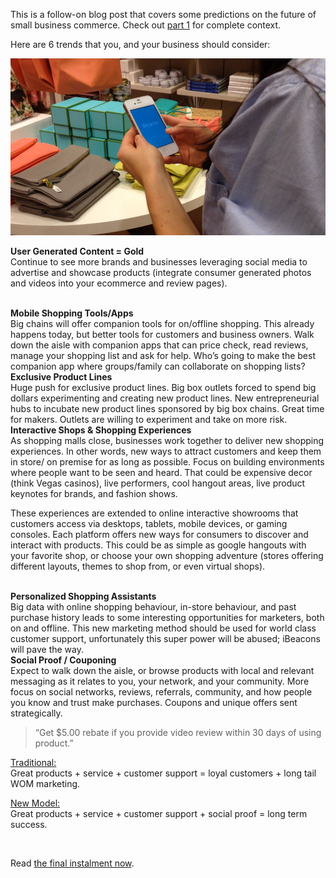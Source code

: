 This is a follow-on blog post that covers some predictions on the future of small business commerce. Check out <a href="http://kenny.is/future-of-small-business-commerce">part 1</a> for complete context. 

Here are 6 trends that you, and your business should consider:
<!-- more --> 

![](/assets/img/local-commerce-part-2.jpg)

<b>User Generated Content = Gold</b><br>
Continue to see more brands and businesses leveraging social media to advertise and showcase products (integrate consumer generated photos and videos into your ecommerce and review pages).


<br>
<b>Mobile Shopping Tools/Apps</b><br>
Big chains will offer companion tools for on/offline shopping. This already happens today, but better tools for customers and business owners. Walk down the aisle with companion apps that can price check, read reviews, manage your shopping list and ask for help. Who’s going to make the best companion app where groups/family can collaborate on shopping lists?


<br>
<b>Exclusive Product Lines</b><br>
Huge push for exclusive product lines. Big box outlets forced to spend big dollars experimenting and creating new product lines. New entrepreneurial hubs to incubate new product lines sponsored by big box chains. Great time for makers. Outlets are willing to experiment and take on more risk.


<br>
<b>Interactive Shops & Shopping Experiences</b><br>
As shopping malls close, businesses work together to deliver new shopping experiences. In other words, new ways to attract customers and keep them in store/ on premise for as long as possible. Focus on building environments where people want to be seen and heard. That could be expensive decor (think Vegas casinos), live performers, cool hangout areas, live product keynotes for brands, and fashion shows. 

These experiences are extended to online interactive showrooms that customers access via desktops, tablets, mobile devices, or gaming consoles. Each platform offers new ways for consumers to discover and interact with products. This could be as simple as google hangouts with your favorite shop, or choose your own shopping adventure (stores offering different layouts, themes to shop from, or even virtual shops). 


<br>
<b>Personalized Shopping Assistants</b><br>
Big data with online shopping behaviour, in-store behaviour, and past purchase history leads to some interesting opportunities for marketers, both on and offline. This new marketing method should be used for world class customer support, unfortunately this super power will be abused; iBeacons will pave the way.



<br>
<b>Social Proof / Couponing</b><br>
Expect to walk down the aisle, or browse products with local and relevant messaging as it relates to you, your network, and your community. More focus on social networks, reviews, referrals, community, and how people you know and trust make purchases. Coupons and unique offers sent strategically. 

> “Get $5.00 rebate if you provide video review within 30 days of using product.”


<u>Traditional:</u><br>
Great products + service + customer support = loyal customers + long tail WOM marketing. 

<u>New Model:</u><br>
Great products + service + customer support + social proof = long term success. 

<br>


Read <a href="http://kenny.is/future-of-small-business-commerce-part-3">the final instalment now</a>.
<br>
<br>

